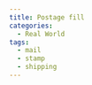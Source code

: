 ```yaml
---
title: Postage fill
categories:
  - Real World
tags:
  - mail
  - stamp
  - shipping
---
```

